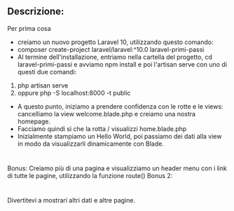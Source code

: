 ## Descrizione:

Per prima cosa
- creiamo un nuovo progetto Laravel 10, utilizzando questo comando:
- composer create-project laravel/laravel:^10.0 laravel-primi-passi
- Al termine dell'installazione, entriamo nella cartella del progetto, cd laravel-primi-passi e avviamo npm install  e poi l'artisan serve con uno di questi due comandi:
1. php artisan serve
2. oppure php -S localhost:8000 -t public
- A questo punto, iniziamo a prendere confidenza con le rotte e le views: cancelliamo la view welcome.blade.php e creiamo una nostra homepage.
- Facciamo quindi sì che la rotta / visualizzi home.blade.php
- Inizialmente stampiamo un Hello World, poi passiamo dei dati alla view in modo da visualizzarli dinamicamente con Blade.
#
Bonus:
Creiamo più di una pagina e visualizziamo un header menu con i link di tutte le pagine, utilizzando la funzione route()
Bonus 2:
#
Divertitevi a mostrari altri dati e altre pagine.
